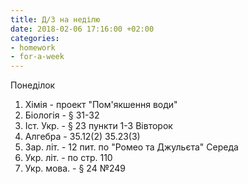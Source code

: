 ```yaml
---
title: Д/З на неділю
date: 2018-02-06 17:16:00 +02:00
categories:
- homework
- for-a-week
---
```


Понеділок
1. Хімія - проект "Пом'якшення води"
2. Біологія - &sect; 31-32
3. Іст. Укр. - &sect; 23 пункти 1-3
Вівторок
1. Алгебра - 35.12(2) 35.23(3)
2. Зар. літ. - 12 пит. по "Ромео та Джульєта"
Середа
1. Укр. літ. - по стр. 110
2. Укр. мова. - &sect; 24 №249